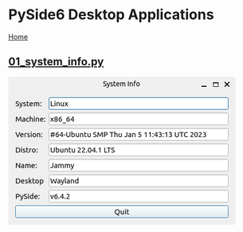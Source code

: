 # PySide6 Desktop Applications

[Home](https://github.com/Erriez/pyside6-getting-started#PySide6-Examples)

## [01_system_info.py](01_system_info.py)

![01_system_info](01_system_info.png)
